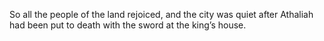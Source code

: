 So all the people of the land rejoiced, and the city was quiet after Athaliah had been put to death with the sword at the king’s house.
